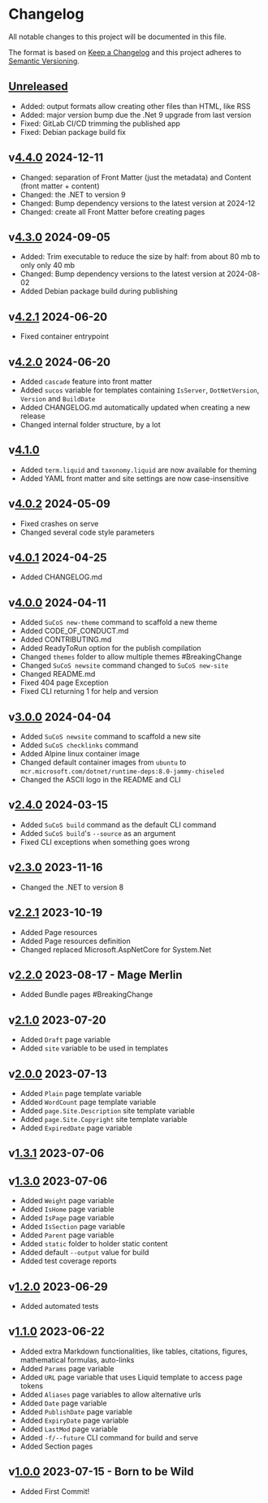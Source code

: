 # Changelog

All notable changes to this project will be documented in this file.

The format is based on [Keep a Changelog](http://keepachangelog.com/en/1.0.0/)
and this project adheres to [Semantic Versioning](http://semver.org/spec/v2.0.0.html).

## [Unreleased]

- Added: output formats allow creating other files than HTML, like RSS
- Added: major version bump due the .Net 9 upgrade from last version
- Fixed: GitLab CI/CD trimming the published app
- Fixed: Debian package build fix

## v[4.4.0] 2024-12-11

- Changed: separation of Front Matter (just the metadata) and Content (front matter + content)
- Changed: the .NET to version 9
- Changed: Bump dependency versions to the latest version at 2024-12
- Changed: create all Front Matter before creating pages

## v[4.3.0] 2024-09-05

- Added: Trim executable to reduce the size by half: from about 80 mb to only only 40 mb
- Changed: Bump dependency versions to the latest version at 2024-08-02
- Added Debian package build during publishing

## v[4.2.1] 2024-06-20

- Fixed container entrypoint

## v[4.2.0] 2024-06-20

- Added `cascade` feature into front matter
- Added `sucos` variable for templates containing `IsServer`, `DotNetVersion`, `Version` and `BuildDate`
- Added CHANGELOG.md automatically updated when creating a new release
- Changed internal folder structure, by a lot

## v[4.1.0]

- Added `term.liquid` and `taxonomy.liquid` are now available for theming
- Added YAML front matter and site settings are now case-insensitive

## v[4.0.2] 2024-05-09

- Fixed crashes on serve
- Changed several code style parameters

## v[4.0.1] 2024-04-25

- Added CHANGELOG.md

## v[4.0.0] 2024-04-11

- Added `SuCoS new-theme` command to scaffold a new theme
- Added CODE_OF_CONDUCT.md
- Added CONTRIBUTING.md
- Added ReadyToRun option for the publish compilation
- Changed `themes` folder to allow multiple themes #BreakingChange
- Changed `SuCoS newsite` command changed to `SuCoS new-site`
- Changed README.md
- Fixed 404 page Exception
- Fixed CLI returning 1 for help and version

## v[3.0.0] 2024-04-04

- Added `SuCoS newsite` command to scaffold a new site
- Added `SuCoS checklinks` command
- Added Alpine linux container image
- Changed default container images from `ubuntu` to `mcr.microsoft.com/dotnet/runtime-deps:8.0-jammy-chiseled`
- Changed the ASCII logo in the README and CLI

## v[2.4.0] 2024-03-15

- Added `SuCoS build` command as the default CLI command
- Added `SuCoS build`'s `--source` as an argument
- Fixed CLI exceptions when something goes wrong

## v[2.3.0] 2023-11-16

- Changed the .NET to version 8

## v[2.2.1] 2023-10-19

- Added Page resources
- Added Page resources definition
- Changed replaced Microsoft.AspNetCore for System.Net

## v[2.2.0] 2023-08-17 - Mage Merlin

- Added Bundle pages #BreakingChange

## v[2.1.0] 2023-07-20

- Added `Draft` page variable
- Added `site` variable to be used in templates

## v[2.0.0] 2023-07-13

- Added `Plain` page template variable
- Added `WordCount` page template variable
- Added `page.Site.Description` site template variable
- Added `page.Site.Copyright` site template variable
- Added `ExpiredDate` page variable

## v[1.3.1] 2023-07-06

## v[1.3.0] 2023-07-06

- Added `Weight` page variable
- Added `IsHome` page variable
- Added `IsPage` page variable
- Added `IsSection` page variable
- Added `Parent` page variable
- Added `static` folder to holder static content
- Added default `--output` value for build
- Added test coverage reports

## v[1.2.0] 2023-06-29

- Added automated tests

## v[1.1.0] 2023-06-22

- Added extra Markdown functionalities, like tables, citations, figures, mathematical formulas, auto-links
- Added `Params` page variable
- Added `URL` page variable that uses Liquid template to access page tokens
- Added `Aliases` page variables to allow alternative urls
- Added `Date` page variable
- Added `PublishDate` page variable
- Added `ExpiryDate` page variable
- Added `LastMod` page variable
- Added `-f/--future` CLI command for build and serve
- Added Section pages

## v[1.0.0] 2023-07-15 - Born to be Wild

- Added First Commit!

[Unreleased]: https://gitlab.com/sucos/sucos/-/compare/v4.4.0...HEAD
[4.4.0]: https://gitlab.com/sucos/sucos/-/compare/v4.3.0...v4.4.0
[4.3.0]: https://gitlab.com/sucos/sucos/-/compare/v4.2.1...v4.3.0
[4.2.1]: https://gitlab.com/sucos/sucos/-/compare/v4.2.0...v4.2.1
[4.2.0]: https://gitlab.com/sucos/sucos/-/compare/v4.1.0...v4.2.0
[4.1.0]: https://gitlab.com/sucos/sucos/-/compare/v4.0.1...v4.1.0
[4.0.2]: https://gitlab.com/sucos/sucos/-/compare/v4.0.1...v4.0.2
[4.0.1]: https://gitlab.com/sucos/sucos/-/compare/v4.0.0...v4.0.1
[4.0.0]: https://gitlab.com/sucos/sucos/-/compare/v3.0.0...v4.0.0
[3.0.0]: https://gitlab.com/sucos/sucos/-/compare/v2.4.0...v3.0.0
[2.4.0]: https://gitlab.com/sucos/sucos/-/compare/v2.3.0...v2.4.0
[2.3.0]: https://gitlab.com/sucos/sucos/-/compare/v2.2.1...v2.3.0
[2.2.1]: https://gitlab.com/sucos/sucos/-/compare/v2.2.0...v2.2.1
[2.2.0]: https://gitlab.com/sucos/sucos/-/compare/v2.1.0...v2.2.0
[2.1.0]: https://gitlab.com/sucos/sucos/-/compare/v2.0.0...v2.1.0
[2.0.0]: https://gitlab.com/sucos/sucos/-/compare/v1.3.1...v2.0.0
[1.3.1]: https://gitlab.com/sucos/sucos/-/compare/v1.3.0...v1.3.1
[1.3.0]: https://gitlab.com/sucos/sucos/-/compare/v1.2.0...v1.3.0
[1.2.0]: https://gitlab.com/sucos/sucos/-/compare/v1.1.0...v1.2.0
[1.1.0]: https://gitlab.com/sucos/sucos/-/compare/v1.0.0...v1.1.0
[1.0.0]: https://gitlab.com/sucos/sucos/-/tree/v1.0.0
